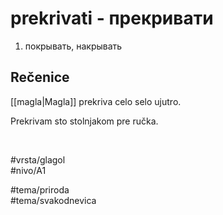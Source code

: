 # prekrivati - прекривати

1. покрывать, накрывать

## Rečenice

[[magla|Magla]] prekriva celo selo ujutro.  

Prekrivam sto stolnjakom pre ručka.  

<br>

#vrsta/glagol  
#nivo/A1  

#tema/priroda  
#tema/svakodnevica
